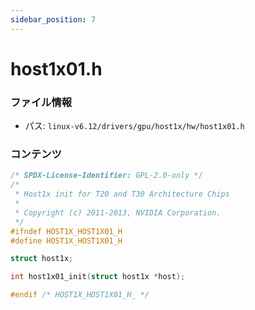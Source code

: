 ```yaml
---
sidebar_position: 7
---
```

# host1x01.h

### ファイル情報

- パス: `linux-v6.12/drivers/gpu/host1x/hw/host1x01.h`

### コンテンツ

```h
/* SPDX-License-Identifier: GPL-2.0-only */
/*
 * Host1x init for T20 and T30 Architecture Chips
 *
 * Copyright (c) 2011-2013, NVIDIA Corporation.
 */
#ifndef HOST1X_HOST1X01_H
#define HOST1X_HOST1X01_H

struct host1x;

int host1x01_init(struct host1x *host);

#endif /* HOST1X_HOST1X01_H_ */

```
